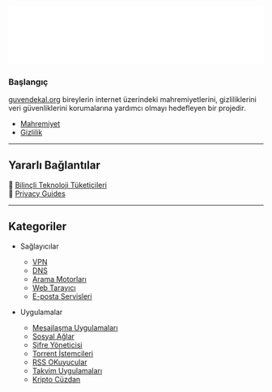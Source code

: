 ![Logo](images/logo.png)


### Başlangıç

[guvendekal.org](https://guvendekal.org/) bireylerin internet üzerindeki mahremiyetlerini, gizliliklerini veri güvenliklerini korumalarına yardımcı olmayı hedefleyen bir projedir.

- [Mahremiyet](https://guvendekal.org/mahremiyet)
- [Gizlilik](https://guvendekal.org/gizlilik)

---

## Yararlı Bağlantılar 

🔗 [Bilinçli Teknoloji Tüketicileri](https://www.privacyguides.org/en/) <br>
🔗 [Privacy Guides](https://www.privacyguides.org/en/)

---

## Kategoriler

* Sağlayıcılar
    * [VPN](https://guvendekal.org/vpn)
    * [DNS](https://guvendekal.org/dns)
    * [Arama Motorları](https://guvendekal.org/arama)
    * [Web Tarayıcı](https://guvendekal.org/web)
    * [E-posta Servisleri](https://guvendekal.org/posta)

* Uygulamalar
    * [Mesajlaşma Uygulamaları](https://guvendekal.org/mesaj)
    * [Sosyal Ağlar](https://guvendekal.org/sosyal)
    * [Şifre Yöneticisi](https://guvendekal.org/sifre)
    * [Torrent İstemcileri](https://guvendekal.org/torrent)
    * [RSS OKuyucular](https://guvendekal.org/rss)
    * [Takvim Uygulamaları](https://guvendekal.org/takvim)
    * [Kripto Cüzdan](https://guvendekal.org/kripto)   




 

